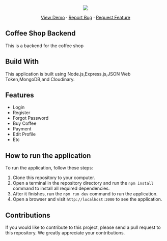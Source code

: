 <div align="center">
<img src="https://skillicons.dev/icons?i=nodejs,javascript,html,vercel,mongodb," />

  <p align="center">
    <a href="https://backend-week5.vercel.app/">View Demo</a>
    ·
    <a href="mailto:raihanirvana13@gmail.com">Report Bug</a>
    ·
    <a href="mailto:raihanirvana13@gmail.com">Request Feature</a>
  </p>
</div>

## Coffee Shop Backend

This is a backend for the coffee shop

## Build With

This application is built using Node.js,Express.js,JSON Web Token,MongoDB,and Cloudinary.

## Features

- Login
- Register
- Forgot Password
- Buy Coffee
- Payment
- Edit Profile
- Etc

## How to run the application

To run the application, follow these steps:

1. Clone this repository to your computer.
2. Open a terminal in the repository directory and run the `npm install` command to install all required dependencies.
3. After it finishes, run the `npm run dev` command to run the application.
4. Open a browser and visit `http://localhost:3000` to see the application.

## Contributions

If you would like to contribute to this project, please send a pull request to this repository. We greatly appreciate your contributions.

